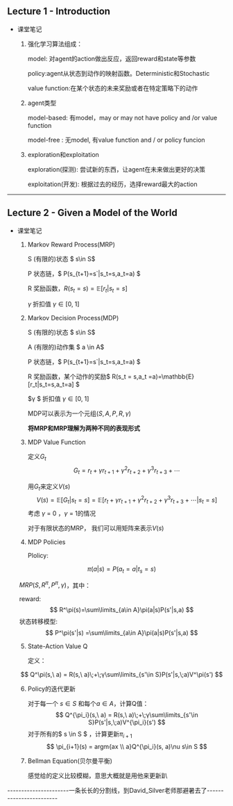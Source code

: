 ## Lecture 1 - Introduction

* 课堂笔记

  1. 强化学习算法组成：

     model: 对agent的action做出反应，返回reward和state等参数

     policy:agent从状态到动作的映射函数。Deterministic和Stochastic

     value function:在某个状态的未来奖励或者在特定策略下的动作

  2. agent类型

     model-based: 有model，may or may not have policy and /or value function

     model-free : 无model, 有value function and / or policy funcion

  3. exploration和exploitation

     exploration(探测): 尝试新的东西，让agent在未来做出更好的决策

     exploitation(开发): 根据过去的经历，选择reward最大的action

---

## Lecture 2 - Given a Model of the World

* 课堂笔记

  1. Markov Reward Process(MRP)

     S (有限的)状态 $ s\in S$

     P 状态链，$ P(s_{t+1}=s`|s_t=s,a_t=a) ​$

     R 奖励函数，$R(s_t=s)=\mathbb{E}[r_t|s_t=s]$

      $\gamma \;$折扣值 $γ \in [0,\;1]$

  2. Markov Decision Process(MDP)

     S (有限的)状态 $ s\in S$

     A (有限的)动作集 $ a \in A$

     P 状态链，$ P(s_{t+1}=s`|s_t=s,a_t=a) $

     R 奖励函数，某个动作的奖励$ R(s_t = s,a_t =a)=\mathbb{E}[r_t|s_t=s,a_t=a] $

     $γ $ 折扣值 $γ \in [0,\;1]$

     MDP可以表示为一个元组$(S, A, P, R, γ)​$

     **将MRP和MRP理解为两种不同的表现形式**

  3. MDP Value Function

     定义$G_t​$
     $$
     G_t=r_t+γr_{t+1}+γ^2r_{t+2}+γ^3r_{t+3}+\cdots
     $$

     用$G_t$来定义$V(s)$
     $$
     V(s)=\mathbb{E}[G_t|s_t=s]=\mathbb{E}[r_t+γr_{t+1}+γ^2r_{t+2}+γ^3r_{t+3}+\cdots|s_t=s]
     $$
     考虑 $γ​$ = 0 ，$γ​$ = 1的情况

     对于有限状态的MRP， 我们可以用矩阵来表示$V(s)$

  4. MDP Policies

     Plolicy:

  $$
  \pi(a|s)=P(a_t=a|t_s=s)
  $$

  ​	$MRP(S,R^\pi,P^\pi,\gamma)$，其中：

  ​	reward:
  $$
  R^\pi(s)=\sum\limits_{a\in A}\pi(a|s)P(s'|s,a)
  $$
  ​	状态转移模型:
  $$
  P^\pi(s'|s) =\sum\limits_{a\in A}\pi(a|s)P(s'|s,a)
  $$

  5. State-Action Value Q   

     定义：

  $$
  Q^\pi(s,\ a) = R(s,\ a)\;+\;γ\sum\limits_{s'\in S}P(s'|s,\;a)V^\pi(s')
  $$

  6. Policy的迭代更新

     对于每一个 $s \in S$ 和每个$a \in A$，计算Q值：
     $$
     Q^{\pi_i}(s,\ a) = R(s,\ a)\;+\;γ\sum\limits_{s'\in S}P(s'|s,\;a)V^{\pi_i}(s')
     $$
     对于所有的$ s \in S $ ，计算更新$\pi_{i+1}$
     $$
     \pi_{i+1}(s) = argm{ax \\ a}Q^{\pi_i}(s, a)\nu s\in S
     $$

  7. Bellman Equation(贝尔曼平衡)

     感觉给的定义比较模糊，意思大概就是用他来更新趴

----------------------一条长长的分割线，到David_Silver老师那避暑去了------------------------